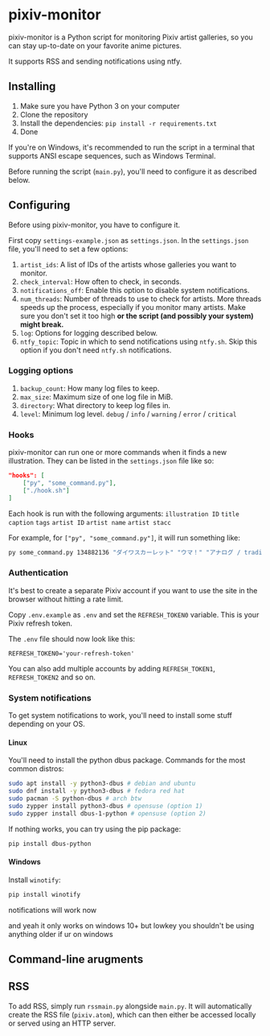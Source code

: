 # pixiv-monitor

pixiv-monitor is a Python script for monitoring Pixiv artist galleries, so you can stay up-to-date on your favorite anime pictures.

It supports RSS and sending notifications using ntfy.

## Installing

1. Make sure you have Python 3 on your computer
2. Clone the repository
3. Install the dependencies: `pip install -r requirements.txt`
4. Done

If you're on Windows, it's recommended to run the script in a terminal that supports ANSI escape sequences,
such as Windows Terminal.

Before running the script (`main.py`), you'll need to configure it as described below.

## Configuring

Before using pixiv-monitor, you have to configure it.

First copy `settings-example.json` as `settings.json`. In the `settings.json` file, you'll need to set a few options:

1. `artist_ids`: A list of IDs of the artists whose galleries you want to monitor.
1. `check_interval`: How often to check, in seconds.
1. `notifications_off`: Enable this option to disable system notifications.
1. `num_threads`: Number of threads to use to check for artists. More threads speeds up the process, especially if you monitor many artists. Make sure you don't set it too high **or the script (and possibly your system) might break.**
1. `log`: Options for logging described below.
1. `ntfy_topic`: Topic in which to send notifications using `ntfy.sh`. Skip this option if you don't need `ntfy.sh` notifications.

### Logging options

1. `backup_count`: How many log files to keep.
1. `max_size`: Maximum size of one log file in MiB.
1. `directory`: What directory to keep log files in.
1. `level`: Minimum log level. `debug` / `info` / `warning` / `error` / `critical`

### Hooks

pixiv-monitor can run one or more commands when it finds a new illustration. They can be listed in the `settings.json` file like so:

```json
"hooks": [
	["py", "some_command.py"],
	["./hook.sh"]
]
```
Each hook is run with the following arguments: `illustration ID` `title` `caption` `tags` `artist ID` `artist name` `artist stacc`

For example, for `["py", "some_command.py"]`, it will run something like:

```bash
py some_command.py 134882136 "ダイワスカーレット" "ウマ！" "アナログ / traditional, Traditional, SD, デフォルメ / chibi, 女の子 / girl, ウマ娘 / Umamusume, ウマ娘プリティーダービー / Uma Musume Pretty Derby, ダイワスカーレット(ウマ娘) / Daiwa Scarlet (UMPD)" 118871128 "moltony" "moltony2"
```

### Authentication

It's best to create a separate Pixiv account if you want to use the site in the browser without hitting a rate limit.

Copy `.env.example` as `.env` and set the `REFRESH_TOKEN0` variable. This is your Pixiv refresh token.

The `.env` file should now look like this:

```
REFRESH_TOKEN0='your-refresh-token'
```

You can also add multiple accounts by adding `REFRESH_TOKEN1`, `REFRESH_TOKEN2` and so on.

### System notifications

To get system notifications to work, you'll need to install some stuff depending on your OS.

#### Linux

You'll need to install the python dbus package. Commands for the most common distros:

```bash
sudo apt install -y python3-dbus # debian and ubuntu
sudo dnf install -y python3-dbus # fedora red hat
sudo pacman -S python-dbus # arch btw
sudo zypper install python3-dbus # opensuse (option 1)
sudo zypper install dbus-1-python # opensuse (option 2)
```

If nothing works, you can try using the pip package:

```bash
pip install dbus-python
```

#### Windows

Install `winotify`:

```bash
pip install winotify
```

notifications will work now

and yeah it only works on windows 10+ but lowkey you shouldn't be using anything older if ur on windows

## Command-line arugments

## RSS

To add RSS, simply run `rssmain.py` alongside `main.py`. It will automatically create the RSS file (`pixiv.atom`), which can then either be accessed locally or served using an HTTP server.
